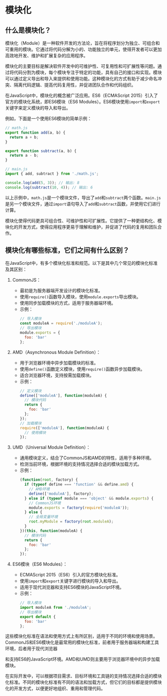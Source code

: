 # 模块化

## 什么是模块化？
模块化（Module）是一种软件开发的方法论，旨在将程序划分为独立、可组合和可重用的模块。它通过将代码分解为小的、功能独立的单元，使得开发者可以更加高效地开发、维护和扩展复杂的应用程序。

模块化的主要目标是解决软件开发中的可维护性、可复用性和可扩展性等问题。通过将代码分割为模块，每个模块专注于特定的功能，具有自己的接口和实现。模块可以通过定义导出和导入来提供和使用功能。这种模块化的方式有助于减少命名冲突、隔离代码逻辑、提高代码复用性，并促进团队合作和代码组织。

在JavaScript中，模块化的概念被广泛应用。ES6（ECMAScript 2015）引入了官方的模块化系统，即ES6模块（ES6 Modules）。ES6模块使用`import`和`export`关键字来定义模块的导入和导出。

例如，下面是一个使用ES6模块的简单示例：

```javascript
// math.js
export function add(a, b) {
  return a + b;
}

export function subtract(a, b) {
  return a - b;
}

// main.js
import { add, subtract } from './math.js';

console.log(add(5, 3)); // 输出: 8
console.log(subtract(10, 4)); // 输出: 6
```

以上示例中，`math.js`是一个模块文件，导出了`add`和`subtract`两个函数。`main.js`是另一个模块文件，通过`import`语句导入了`add`和`subtract`函数，并使用它们进行计算。

模块化使得代码更具可组合性、可维护性和可扩展性。它提供了一种更结构化、模块化的开发方式，使得应用程序更易于理解和维护，并促进了代码的复用和团队合作。

## 模块化有哪些标准，它们之间有什么区别？
在JavaScript中，有多个模块化标准和规范。以下是其中几个常见的模块化标准及其区别：

1. CommonJS：
   - 最初是为服务器端开发设计的模块化标准。
   - 使用`require()`函数导入模块，使用`module.exports`导出模块。
   - 使用同步加载模块的方式，适用于服务器端环境。
   - 示例：
     ```javascript
     // 导入模块
     const moduleA = require('./moduleA');
     // 导出模块
     module.exports = {
       foo: 'bar'
     };
     ```

2. AMD（Asynchronous Module Definition）：
   - 用于浏览器环境中异步加载模块的标准。
   - 使用`define()`函数定义模块，使用`require()`函数异步加载模块。
   - 适合浏览器环境，支持按需加载模块。
   - 示例：
     ```javascript
     // 定义模块
     define(['moduleA'], function(moduleA) {
       // 模块代码
       return {
         foo: 'bar'
       };
     });
     // 加载模块
     require(['moduleA'], function(moduleA) {
       // 使用模块
     });
     ```

3. UMD（Universal Module Definition）：
   - 通用模块定义，结合了CommonJS和AMD的特性，适用于多种环境。
   - 检测当前环境，根据环境的支持情况选择合适的模块加载方式。
   - 示例：
     ```javascript
     (function(root, factory) {
       if (typeof define === 'function' && define.amd) {
         // AMD环境
         define(['moduleA'], factory);
       } else if (typeof module === 'object' && module.exports) {
         // CommonJS环境
         module.exports = factory(require('moduleA'));
       } else {
         // 全局变量环境
         root.myModule = factory(root.moduleA);
       }
     })(this, function(moduleA) {
       // 模块代码
       return {
         foo: 'bar'
       };
     });
     ```

4. ES6模块（ES6 Modules）：
   - ECMAScript 2015（ES6）引入的官方模块化标准。
   - 使用`import`和`export`关键字进行模块的导入和导出。
   - 适用于现代浏览器和支持ES6模块的JavaScript环境。
   - 示例：
     ```javascript
     // 导入模块
     import moduleA from './moduleA';
     // 导出模块
     export default {
       foo: 'bar'
     };
     ```

这些模块化标准在语法和使用方式上有所区别，适用于不同的环境和使用场景。CommonJS和ES6模块化是最常用的模块化标准，前者用于服务器端和构建工具环境，后者用于现代浏览器

和支持ES6的JavaScript环境。AMD和UMD则主要用于浏览器环境中的异步加载模块。

在实际开发中，可以根据项目需求、目标环境和工具链的支持情况选择合适的模块化标准。不同的模块化标准有不同的语法和加载方式，但它们的目标都是提供模块化的开发方式，以便更好地组织、重用和管理代码。